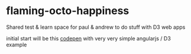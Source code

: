 flaming-octo-happiness
======================

Shared test &amp; learn space for paul &amp; andrew to do stuff with D3 web apps


initial start will be this [codepen](http://codepen.io/odiseo42/pen/bCwkv) with very very simple angularjs / D3 example
	

